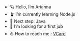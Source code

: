 - :ringed_planet: Hello, I’m Arianna
- :potted_plant: I’m currently learning Node.js 
- 🌱 Next step: Java
- 💞️ I’m looking for a first job
- :sailboat: How to reach me : [VCard](https://ariannatelesca.github.io/VCard/)

<!---
AriannaTelesca/AriannaTelesca is a ✨ special ✨ repository because its `README.md` (this file) appears on your GitHub profile.
You can click the Preview link to take a look at your changes.
--->

